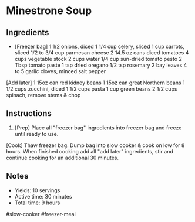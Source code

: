 # Minestrone Soup

## Ingredients

- [Freezer bag]
1 1/2 onions, diced
1 1/4 cup celery, sliced
1 cup carrots, sliced
1/2 to 3/4 cup parmesan cheese
2 14.5 oz cans diced tomatoes
4 cups vegetable stock
2 cups water
1/4 cup sun-dried tomato pesto
2 Tbsp tomato paste
1 tsp dried oregano
1/2 tsp rosemary
2 bay leaves
4 to 5 garlic cloves, minced
salt
pepper

[Add later]
1 15oz can red kidney beans
1 15oz can great Northern beans
1 1/2 cups zucchini, diced
1 1/2 cups pasta
1 cup green beans
2 1/2 cups spinach, remove stems & chop

## Instructions

1. [Prep]
Place all "freezer bag" ingredients into freezer bag and freeze until ready to use.

[Cook]
Thaw freezer bag.
Dump bag into slow cooker & cook on low for 8 hours.
When finished cooking add all "add later" ingredients, stir and continue cooking for an additional 30 minutes.

## Notes

- Yields: 10 servings
- Active time: 30 minutes
- Total time: 9 hours

#slow-cooker 
#freezer-meal

